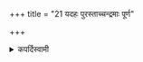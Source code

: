 +++
title = "21 यदहः पुरस्ताच्चन्द्रमाः पूर्ण"

+++

<details><summary>कपर्दिस्वामी</summary>

कलाभिः पूर्यमाणो यस्मिन् क्षणे **चन्द्रमास्** स _पूर्ण-मासः_ ।  
**पूर्णः** क्षयाभि-मुखः ।  
तस्मिन् चन्द्रादित्ययोः परो विकर्षो भवति। स क्षणः _पर्वसन्धिः_ ।  
पञ्चदश्याः प्रतिपदश्च पूर्ण-मास-योगात् [पौर्णमासी], तत्-क्षण-योगात्  
पञ्चदशी प्रतिपच् च _पौर्णमासी_।  
तदा अहर्-द्वयात्मक-पौर्णमास्या 'पौर्णमास्या यजेत' इति साङ्गा पौर्णमास्य् अनुष्ठेया विधीयते ।  
तत्राहर्-द्वये यस्मिन्न् अहनि **चन्द्रमाः पूर्ण उत्सर्पेत्** उदेति,  
तां पौर्णमासीं यागानुष्ठानात् **पुरस्तात्** पूर्वम् **उपवसेत्** ।  
पूर्तेर् अनियत-कालत्वात्,  
यस्मिन्न् अहन्य् अपराह्णे रात्रौ सन्ध्यायां वा  
पूर्णश् चन्द्रमाः = चन्द्रादित्ययोः परो विप्रकर्षस् स पर्वकालः ।  
तां पौर्णमासीम् उपवसेत् ।  
राका चेयम् ॥
<details>

<details><summary>हरदत्तः</summary>

**अहर्** इति सप्तम्या लुक्, यस्मिन्न् अहनीत्य् अर्थः ।  

**पुरस्ताद्** इत्येतत् पदम् अस्मिन् सूत्रे इदानीम् अन्वयं न लभते ; प्रयोजनाभावात् ।  
**उत्सर्पेद्** इति पदम् अन्वितम् अप्य् अविवक्षितम् एव ।  

यस्मिन्न् अहनि **चन्द्रमाः पूर्ण** इत्यर्थः ।  
ताम् **उपवसेत्** - तस्मिन्न् उपवासं कुर्यात् ।  

**पौर्णमासीम्** इति सप्तम्यर्थे द्वितीया ।  
तस्योपवास-विधेर् अयं विषयः -  
यदा मध्यंदिनात् परस्तात् प्रतिपत्-पञ्चदश्योस् सन्धिः, तदोपवासः ।  
उत्तरेद्युर् इज्या ।  

यदाऽपराह्णे चेत् [ यद्य् अस्याम् इज्या पूर्वाह्णे चेत् ] पर्वसन्धिः  
कर्ममध्ये न स्यात् ।  
पु[प]रस्तान् मध्यंदिनाच् चेत् 

> 'प्रातर् यजध्वम् अश्विना हिनोत ।  
> न सायम् अस्ति देवया अजुष्टं' 

इति मन्त्रवर्णेन 'पूर्वा वै देवानां' इति वाजसनेय-श्रुत्या च विरुध्यते ।   
तस्माद् उत्तर-भाविन्याम् उपवास एवेत्य् अवधारितम् ॥

एतद् एव सूत्रं **पुरस्तात्**-पदेनान्वितं [अर्था]न्तरेणापि वहनीयम् ('क- अर्थान्तरे ऽपि वर्णनीयम्।')। 
प्राथम्य-वचनो ऽयं **पुरस्ताच्**-छब्दः ।  
**यद्-अहः पुरस्ताच् चन्द्रमाः पूर्णः**, यस्मिन्न् अहनि सूर्याचन्द्रमसोः परो विप्रकर्षस्,  
तस्यां पौर्णमास्यां आधानानन्तरं प्रथमम् **उपवसेद्** इत्यर्थः ।  
अधानानन्तरं चोत्तरभाविन्याम् एव पौर्णमास्याम् आरम्भः । 

उपरितन-सूत्रे वक्ष्यमाणायां पौर्णमास्याम् आरम्भो न लभ्यत इत्यर्थः ।  
एवं 'यदीष्ट्या यदि पशुना' इति यथोपदिष्ट-काला ऽन्वारम्भणीया भवति। 
<details>

<details><summary>Müller</summary>

Let a man observe that full-moon day as a day of abstinence on which the moon comes out full before.

#####  Commentary

The full moon (paurṇamāsī) is really the very moment on which the moon is full and therefore begins to decrease. That moment on which sun and moon are, as the Hindus said, at the greatest distance from each other, is called the parva-sandhi, the juncture of the two phases of the moon. Thus the name of paurṇamāsī belongs to the last day of the one and to the first day (pratipad) of the other phase, and both days might be called paurṇamāsī. If therefore the moon is full on the afternoon, the evening, or the twilight of one day, that day should be observed as a fast-day, and the next day should be the day of sacrifice.

The meaning of purastād, which I have translated by before, is doubtful. One commentator says it has no object, and should be dropped, purastād ity etat padam asmin sūtra idānīm anvayaṃ na labhate prayojanābhāvāt. Purastād, before, may, however, mean before the second day, on which the real sacrifice takes place, and the commentator mentions purastāt-paurṇamāsī as a name of the caturdaśī-yuktā, i.e. the full moon beginning on the fourteenth day. The same kind of full moon is also called Anumati, Pūrvā-paurṇamāsī, and Sandhyā-paurṇamāsī, while that which takes place on the pratipad, the first day of the lunar phase, is called Rākā, Uttarā-paurṇamāsī, Astamitoditā, and Śvaḥpūritā.

Corresponding to these two kinds of Paurṇamāsī there are also two kinds of Amāvāsyā. That which falls on the fourteenth day is called Pūrvā-amāvāsyā, or Sinīvālī, the ἕνη καὶ νέα; that which falls on the pratipad, the first day of the new phase, is called Kuhū, Uttarā-amāvāsyā. Śvoyuktā. See also Ait.-Brāhm. II, 4; Nir. XI, 31-32.
</details>

<details><summary>थिते</summary>

यदहः पुरस्ताच्चन्द्रमाः पूर्ण उत्सर्पेत्तां पौर्णमासीमुपवसेत् २१
</details>
